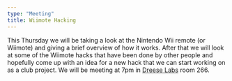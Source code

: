 ```yaml
---
type: "Meeting"
title: Wiimote Hacking
---
```

This Thursday we will be taking a look at the Nintendo Wii remote (or Wiimote)
and giving a brief overview of how it works. After that we will look at some of
the Wiimote hacks that have been done by other people and hopefully come up with
an idea for a new hack that we can start working on as a club project. We will
be meeting at 7pm in [Dreese Labs](http://www.osu.edu/map/building.php?building=279) room 266.
